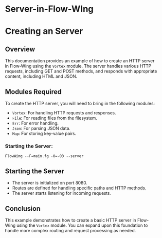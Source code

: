 # Server-in-Flow-WIng


# Creating an Server

## Overview

This documentation provides an example of how to create an HTTP server in Flow-Wing using the `Vortex` module. The server handles various HTTP requests, including GET and POST methods, and responds with appropriate content, including HTML and JSON.

## Modules Required

To create the HTTP server, you will need to bring in the following modules:

- `Vortex`: For handling HTTP requests and responses.
- `File`: For reading files from the filesystem.
- `Err`: For error handling.
- `Json`: For parsing JSON data.
- `Map`: For storing key-value pairs.

### Starting the Server:


```
FlowWing --F=main.fg -O=-O3 --server
```

## Starting the Server

- The server is initialized on port 8080.
- Routes are defined for handling specific paths and HTTP methods.
- The server starts listening for incoming requests.

## Conclusion

This example demonstrates how to create a basic HTTP server in Flow-Wing using the `Vortex` module. You can expand upon this foundation to handle more complex routing and request processing as needed.
